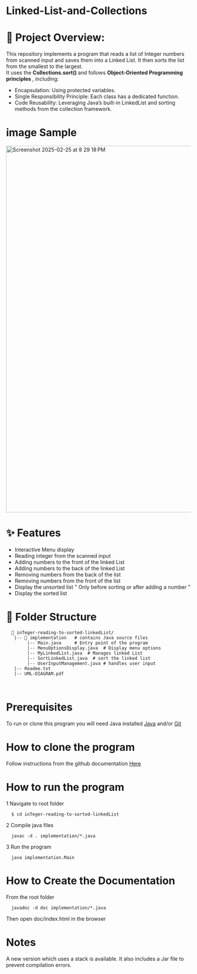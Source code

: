 # Linked-List-and-Collections

# 📌 Project Overview:
This repository implements a program that reads a list of Integer numbers from scanned input and saves them into a Linked List. It then sorts the list from the smallest to the largest. </br>
It uses the <strong> Collections.sort() </strong> and follows <strong> Object-Oriented Programming principles </strong>, including:
 - Encapsulation: Using protected variables.
 - Single Responsibility Principle: Each class has a dedicated function.
 - Code Reusability: Leveraging Java’s built-in LinkedList and sorting methods from the collection framework.

# image Sample
<img width="999" alt="Screenshot 2025-02-25 at 8 29 18 PM" src="https://github.com/user-attachments/assets/f7f4608f-4469-4554-831a-44498c60a128" />

#  ✨ Features
 - Interactive Menu display
 - Reading integer from the scanned input
 - Adding numbers to the front of the linked List
 - Adding numbers to the back of the linked List
 - Removing numbers from the back of the list
 - Removing numbers from the front of the list
 - Display the unsorted list " Only before sorting or after adding a number "
 - Display the sorted list


# 📁 Folder Structure
```
  📂 inTeger-reading-to-sorted-linkedList/
   |-- 📂 implementation   # contains Java source files
        |-- Main.java     # Entry point of the program
        |-- MenuOptionsDisplay.java  # Display menu options
        |-- MyLinkedList.java  # Manages linked List
        |-- SortLinkedList.java  # sort the linked list
        |-- UserInputManagement.java # handles user input
   |-- Readme.txt
   |-- UML-DIAGRAM.pdf 
    
    
```
# Prerequisites
To run or clone this program you will need Java installed [Java](https://www.java.com/en/download/help/download_options.html) and/or [Git](https://git-scm.com)

# How to clone the program 
Follow instructions from the github documentation <a href="https://docs.github.com/en/repositories/creating-and-managing-repositories/cloning-a-repository" target ="_blank"> Here </a>
# How to run the program

1 Navigate to root folder
```
  $ cd inTeger-reading-to-sorted-linkedList 

```
2 Compile java files

```
  javac -d . implementation/*.java 
```

3 Run the program

```
  java implementation.Main
```

# How to Create the Documentation
From the root folder
```
  javadoc -d doc implementation/*.java

```
Then open doc/index.html in the browser

# Notes
A new version which uses a stack is available. It also includes a Jar file to prevent compilation errors.


